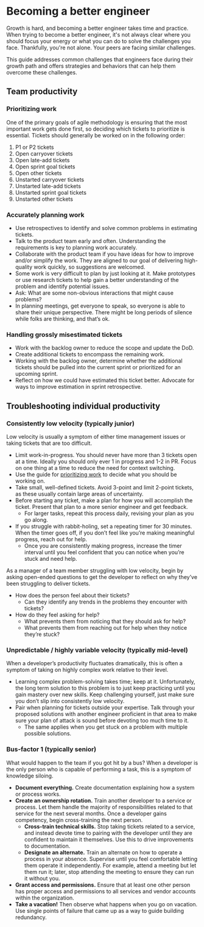 # Becoming a better engineer

Growth is hard, and becoming a better engineer takes time and practice. When trying to become a better engineer, it's not always clear where you should focus your energy or what you can do to solve the challenges you face. Thankfully, you're not alone. Your peers are facing similar challenges.

This guide addresses common challenges that engineers face during their growth path and offers strategies and behaviors that can help them overcome these challenges.

## Team productivity

### Prioritizing work

One of the primary goals of agile methodology is ensuring that the most important work gets done first, so deciding which tickets to prioritize is essential. Tickets should generally be worked on in the following order:

1. P1 or P2 tickets
2. Open carryover tickets
3. Open late-add tickets
4. Open sprint goal tickets
5. Open other tickets
6. Unstarted carryover tickets
7. Unstarted late-add tickets
8. Unstarted sprint goal tickets
9. Unstarted other tickets

### Accurately planning work

- Use retrospectives to identify and solve common problems in estimating tickets.
- Talk to the product team early and often. Understanding the requirements is key to planning work accurately.
- Collaborate with the product team if you have ideas for how to improve and/or simplify the work. They are aligned to our goal of delivering high-quality work quickly, so suggestions are welcomed.
- Some work is very difficult to plan by just looking at it. Make prototypes or use research tickets to help gain a better understanding of the problem and identify potential issues.
- Ask: What are some non-obvious interactions that might cause problems?
- In planning meetings, get everyone to speak, so everyone is able to share their unique perspective. There might be long periods of silence while folks are thinking, and that’s ok.

### Handling grossly misestimated tickets

- Work with the backlog owner to reduce the scope and update the DoD.
- Create additional tickets to encompass the remaining work.
- Working with the backlog owner, determine whether the additional tickets should be pulled into the current sprint or prioritized for an upcoming sprint.
- Reflect on how we could have estimated this ticket better. Advocate for ways to improve estimation in sprint retrospective.

## Troubleshooting individual productivity

### Consistently low velocity (typically junior)

Low velocity is usually a symptom of either time management issues or taking tickets that are too difficult.

- Limit work-in-progress. You should never have more than 3 tickets open at a time. Ideally you should only ever 1 in progress and 1-2 in PR. Focus on one thing at a time to reduce the need for context switching.
- Use the guide for [prioritizing work](#prioritizing-work) to decide what you should be working on.
- Take small, well-defined tickets. Avoid 3-point and limit 2-point tickets, as these usually contain large areas of uncertainty.
- Before starting any ticket, make a plan for how you will accomplish the ticket. Present that plan to a more senior engineer and get feedback.
  - For larger tasks, repeat this process daily, revising your plan as you go along.
- If you struggle with rabbit-holing, set a repeating timer for 30 minutes. When the timer goes off, if you don’t feel like you’re making meaningful progress, reach out for help.
  - Once you are consistently making progress, increase the timer interval until you feel confident that you can notice when you’re stuck and need help.

As a manager of a team member struggling with low velocity, begin by asking open-ended questions to get the developer to reflect on why they’ve been struggling to deliver tickets.

- How does the person feel about their tickets?
  - Can they identify any trends in the problems they encounter with tickets?
- How do they feel asking for help?
  - What prevents them from noticing that they should ask for help?
  - What prevents them from reaching out for help when they notice they’re stuck?

### Unpredictable / highly variable velocity (typically mid-level)

When a developer’s productivity fluctuates dramatically, this is often a symptom of taking on highly complex work relative to their level.

- Learning complex problem-solving takes time; keep at it. Unfortunately, the long term solution to this problem is to just keep practicing until you gain mastery over new skills. Keep challenging yourself, just make sure you don’t slip into consistently low velocity.
- Pair when planning for tickets outside your expertise. Talk through your proposed solutions with another engineer proficient in that area to make sure your plan of attack is sound before devoting too much time to it.
  - The same applies when you get stuck on a problem with multiple possible solutions.

### Bus-factor 1 (typically senior)

What would happen to the team if you got hit by a bus? When a developer is the only person who is capable of performing a task, this is a symptom of knowledge siloing.

- **Document everything.** Create documentation explaining how a system or process works.
- **Create an ownership rotation.** Train another developer to a service or process. Let them handle the majority of responsibilities related to that service for the next several months. Once a developer gains competency, begin cross-training the next person.
  - **Cross-train technical skills.** Stop taking tickets related to a service, and instead devote time to pairing with the developer until they are confident to maintain it themselves. Use this to drive improvements to documentation.
  - **Designate an alternate.** Train an alternate on how to operate a process in your absence. Supervise until you feel comfortable letting them operate it independently. For example, attend a meeting but let them run it; later, stop attending the meeting to ensure they can run it without you.
- **Grant access and permissions.** Ensure that at least one other person has proper access and permissions to all services and vendor accounts within the organization.
- **Take a vacation!** Then observe what happens when you go on vacation. Use single points of failure that came up as a way to guide building redundancy.
